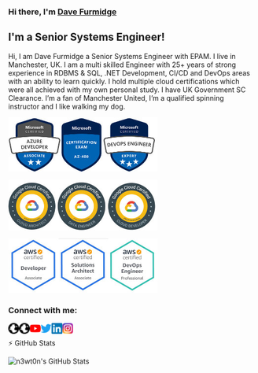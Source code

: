 ### Hi there, I'm [Dave Furmidge][website]

## I'm a Senior Systems Engineer!

Hi, I am Dave Furmidge a Senior Systems Engineer with EPAM. I live in Manchester, UK. I am a multi skilled Engineer with 25+ years of strong experience in RDBMS & SQL, .NET Development, CI/CD and DevOps areas with an ability to learn quickly. I hold multiple cloud certifications which were all achieved with my own personal study. I have UK Government SC Clearance. I’m a fan of Manchester United, I’m a qualified spinning instructor and I like walking my dog.

![Azure badges](https://raw.githubusercontent.com/devopswithdave/devopswithdave/main/assets/Azure-badges.jpg)

![GCP badges](https://raw.githubusercontent.com/devopswithdave/devopswithdave/main/assets/GCP-badges.jpg)

![AWS badges](https://raw.githubusercontent.com/devopswithdave/devopswithdave/main/assets/AWS-badges.jpg)

### Connect with me:

[<img align="left" alt="About Me" width="22px" src="https://raw.githubusercontent.com/iconic/open-iconic/master/svg/globe.svg" />][cvwebsite] 
[<img align="left" alt="DevOpsWithDave" width="22px" src="https://raw.githubusercontent.com/iconic/open-iconic/master/svg/globe.svg" />][website]
[<img align="left" alt="YouTube" width="22px" src="https://raw.githubusercontent.com/devopswithdave/devopswithdave/main/assets/youtube.svg" />][youtube]
[<img align="left" alt="Twitter" width="22px" src="https://raw.githubusercontent.com/devopswithdave/devopswithdave/main/assets/twitter.svg" />][twitter]
[<img align="left" alt="LinkedIn" width="22px" src="https://raw.githubusercontent.com/devopswithdave/devopswithdave/main/assets/linkedin.svg" />][linkedin]
[<img align="left" alt="Instagram" width="22px" src="https://raw.githubusercontent.com/devopswithdave/devopswithdave/main/assets/instagram.png" />][instagram]

<br />

[cvwebsite]: https://www.furmidge.uk
[website]: https://www.devopswithdave.com
[twitter]: https://twitter.com/devopswithdave
[youtube]: https://www.youtube.com/channel/UC55X6gnacARxLFW_VfAUp8g
[linkedin]: https://www.linkedin.com/in/dave-furmidge-17376525/
[instagram]: https://www.instagram.com/devopswithdave

:zap: GitHub Stats

<img align="left" alt="n3wt0n's GitHub Stats" src="https://github-readme-stats.vercel.app/api?username=n3wt0n&show_icons=true&hide_border=true&count_private=true" />

<!--
**devopswithdave/devopswithdave** is a ✨ _special_ ✨ repository because its `README.md` (this file) appears on your GitHub profile.

Here are some ideas to get you started:

- 🔭 I’m currently working on ...
- 🌱 I’m currently learning ...
- 👯 I’m looking to collaborate on ...
- 🤔 I’m looking for help with ...
- 💬 Ask me about ...
- 📫 How to reach me: ...
- 😄 Pronouns: ...
- ⚡ Fun fact: ...
-->

